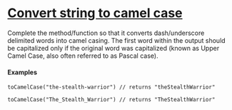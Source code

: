 # [Convert string to camel case](https://www.codewars.com/kata/517abf86da9663f1d2000003)

Complete the method/function so that it converts dash/underscore delimited words into camel casing. The first word within the output should be capitalized only if the original word was capitalized (known as Upper Camel Case, also often referred to as Pascal case).

#### Examples
````toCamelCase("the-stealth-warrior") // returns "theStealthWarrior" ````

````toCamelCase("The_Stealth_Warrior") // returns "TheStealthWarrior"````
